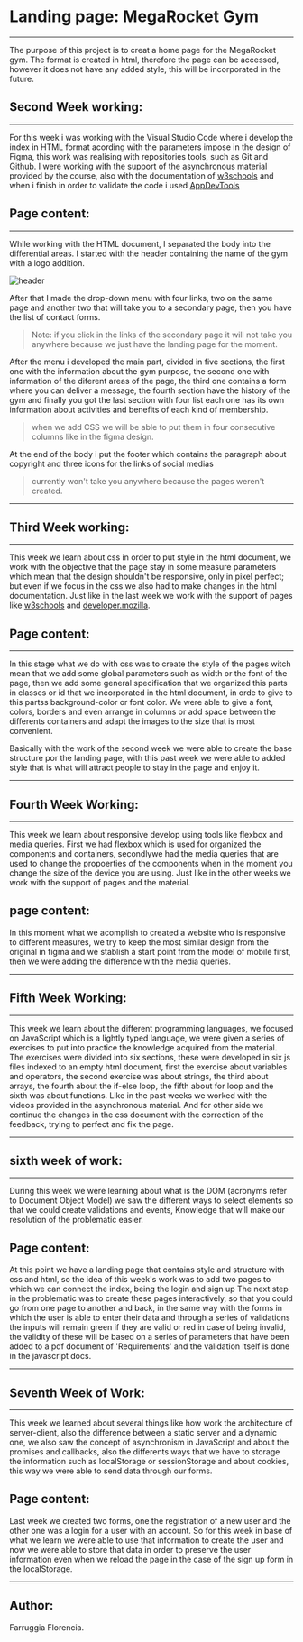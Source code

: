 # **Landing page:** MegaRocket Gym
***
The purpose of this project is to creat a home page for the MegaRocket gym. The format is created in html, therefore the page can be accessed, however it does not have any added style, this will be incorporated in the future.

## **Second Week working:**
***
For this week i was working with the Visual Studio Code where i develop the index in HTML format acording with the parameters impose in the design of Figma, this work was realising with repositories tools, such as Git and Github. I were working with the support of the asynchronous material provided by the course, also with the documentation of [w3schools](https://www.w3schools.com/html/default.asp)  and when i finish in order to validate the code i used [AppDevTools](https://appdevtools.com/html-validator)

## **Page content:**
***
While working with the HTML document, I separated the body into the differential areas. I started with the header containing the name of the gym with a logo addition.

  ![header](https://user-images.githubusercontent.com/126518237/228282092-7aca158a-fce0-47b1-8ae3-6f26bf1cf89b.png)

After that I made the drop-down menu with four links, two on the same page and another two that will take you to a secondary page, then you have the list of contact forms.

>Note: if you click in the links of the secondary page it will not take you anywhere because we just have the landing page for the moment.

After the menu i developed the main part, divided in five sections, the first one with the information about the gym purpose, the second one with information of the diferent areas of the page, the third one contains a form where you can deliver a message, the fourth section have the history of the gym and finally you got the last section with four list each one has its own information about activities and benefits of each kind of membership. 
>when we add CSS we will be able to put them in four consecutive columns like in the figma design.

At the end of the body i put the footer which contains the paragraph about copyright and three icons for the links of social medias 
>currently won't take you anywhere because the pages weren't created.

***
## **Third Week working:**
***
This week we learn about css in order to put style in the html document, we work with the objective that the page stay in some measure parameters which mean that the design shouldn't be responsive, only in pixel perfect; but even if we focus in the css we also had to make changes in the html documentation. Just like in the last week we work with the support of pages like [w3schools](https://www.w3schools.com/html/default.asp) and [developer.mozilla](https://developer.mozilla.org/es/).
## **Page content:**
***
In this stage what we do with css was to create the style of the pages witch mean that we add some global parameters such as width or the font of the page, then we add some general specification that we organized this parts in classes or id that we incorporated in the html document, in orde to give to this partss background-color or font color. We were able to give a font, colors, borders and even arrange in columns or add space between the differents containers and adapt the images to the size that is most convenient.

Basically with the work of the second week we were able to create the base structure por the landing page, with this past week we were able to added style that is what will attract people to stay in the page and enjoy it.
***
## **Fourth Week Working:**
***
This week we learn about responsive develop using tools like flexbox and media queries. First we had flexbox which is used for organized the components and containers, secondlywe had the media queries that are used to change the propoerties of the components when in the moment you change the size of the device you are using. Just like in the other weeks we work with the support of pages and the material.
## **page content:**
In this moment what we acomplish to created a website who is responsive to different measures, we try to keep the most similar design from the original in figma and we stablish a start point from the model of mobile first, then we were adding the difference with the media queries.
***
## **Fifth Week Working:**
***
This week we learn about the different programming languages, we focused on JavaScript which is a lightly typed language, we were given a series of exercises to put into practice the knowledge acquired from the material. The exercises were divided into six sections, these were developed in six js files indexed to an empty html document, first the exercise about variables and operators, the second exercise was about strings, the third about arrays, the fourth about the if-else loop, the fifth about for loop and the sixth was about functions. Like in the past weeks we worked with the videos provided in the asynchronous material. And for other side we continue the changes in the css document with the correction of the feedback, trying to perfect and fix the page.
***
## **sixth week of work:**
***
During this week we were learning about what is the DOM (acronyms refer to Document Object Model) we saw the different ways to select elements so that we could create validations and events, Knowledge that will make our resolution of the problematic easier.
## **Page content:**
At this point we have a landing page that contains style and structure with css and html, so the idea of this week's work was to add two pages to which we can connect the index, being the login and sign up The next step in the problematic was to create these pages interactively, so that you could go from one page to another and back, in the same way with the forms in which the user is able to enter their data and through a series of validations the inputs will remain green if they are valid or red in case of being invalid, the validity of these will be based on a series of parameters that have been added to a pdf document of 'Requirements' and the validation itself is done in the javascript docs.
***
## **Seventh Week of Work:**
***
This week we learned about several things like how work the architecture of server-client, also the difference between a static server and a dynamic one, we also saw the concept of asynchronism in JavaScript and about the promises and callbacks, also the differents ways that we have to storage the information such as localStorage or sessionStorage and about cookies, this way we were able to send data through our forms.
## **Page content:**
Last week we created two forms, one the registration of a new user and the other one was a login for a user with an account. So for this week in base of what we learn we were able to use that information to create the user and now we were able to store that data in order to preserve the user information even when we reload the page in the case of the sign up form in the localStorage.
***
## **Author:**
Farruggia Florencia.